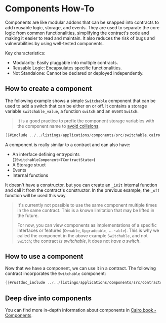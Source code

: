 # Components How-To

Components are like modular addons that can be snapped into contracts to add reusable logic, storage, and events.
They are used to separate the core logic from common functionalities, simplifying the contract's code and making it easier to read and maintain.
It also reduces the risk of bugs and vulnerabilities by using well-tested components.

Key characteristics:

- Modularity: Easily pluggable into multiple contracts.
- Reusable Logic: Encapsulates specific functionalities.
- Not Standalone: Cannot be declared or deployed independently.

## How to create a component

The following example shows a simple `Switchable` component that can be used to add a switch that can be either on or off.
It contains a storage variable `switchable_value`, a function `switch` and an event `Switch`.

> It is a good practice to prefix the component storage variables with the component name to [avoid collisions](./collisions.md).

```rust
{{#include ../../listings/applications/components/src/switchable.cairo:component}}
```

A component is really similar to a contract and can also have:

- An interface defining entrypoints (`ISwitchableComponent<TContractState>`)
- A Storage struct
- Events
- Internal functions

It doesn't have a constructor, but you can create an `_init` internal function and call it from the contract's constructor. In the previous example, the `_off` function will be used this way.

> It's currently not possible to use the same component multiple times in the same contract.
> This is a known limitation that may be lifted in the future.
>
> For now, you can view components as implementations of a specific interfaces or features (`Ownable`, `Upgradeable`, ... `~able`).
> This is why we called the component in the above example `Switchable`, and not `Switch`; the contract _is switchable_, it does not _have a switch_.

## How to use a component

Now that we have a component, we can use it in a contract.
The following contract incorporates the `Switchable` component:

```rust
{{#rustdoc_include ../../listings/applications/components/src/contracts/switch.cairo:contract}}
```

## Deep dive into components

You can find more in-depth information about components in [Cairo book - Components](https://book.cairo-lang.org/ch16-02-00-composability-and-components.html).
